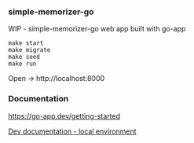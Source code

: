 ### simple-memorizer-go

WIP - simple-memorizer-go web app built with go-app

```
make start
make migrate
make seed
make run
```

Open -> http://localhost:8000

### Documentation

https://go-app.dev/getting-started

[Dev documentation - local environment](https://github.com/rtrzebinski/simple-memorizer-go/wiki/Dev-documentation---local-environment) 
